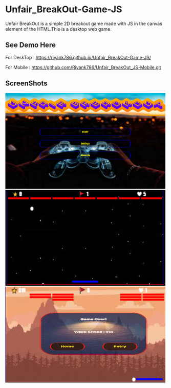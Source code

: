 # Unfair_BreakOut-Game-JS
Unfair BreakOut is a simple 2D breakout game made with JS in the canvas element of the HTML.This is a desktop web game.

## See Demo Here

For DeskTop : https://riyank786.github.io/Unfair_BreakOut-Game-JS/

For Mobile : https://github.com/Riyank786/Unfair_BreakOut_JS-Mobile.git

## ScreenShots

<img src="ScreenShots/HomePage.png" width="500" height="300">

<img src="ScreenShots/GamePage.png" width="500" height="300">

<img src="ScreenShots/OutPage.png" width="500" height="300">

